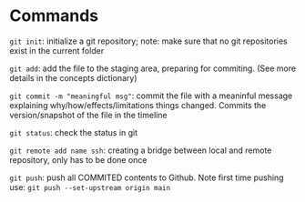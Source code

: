 # Commands

`git init`: initialize a git repository; note: make sure that no git repositories exist in the current folder

`git add`: add the file to the staging area, preparing for commiting. (See more details in the concepts dictionary)

`git commit -m "meaningful msg"`: commit the file with a meaninful message explaining why/how/effects/limitations things changed. Commits the version/snapshot of the file in the timeline 

`git status`: check the status in git 

`git remote add name ssh`: creating a bridge between local and remote repository, only has to be done once

`git push`: push all COMMITED contents to Github. Note first time pushing use: `git push --set-upstream origin main`

